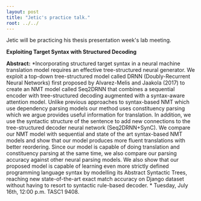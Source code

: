 ```yaml
---
layout: post
title: "Jetic's practice talk."
root: ../../
---
```

Jetic will be practicing his thesis presentation week's lab meeting.

**Exploiting Target Syntax with Structured Decoding**

**Abstract:** *Incorporating structured target syntax in a neural machine translation model requires an effective tree-structured neural generator. We exploit a top-down tree-structured model called DRNN (Doubly-Recurrent Neural Networks) first proposed by Alvarez-Melis and Jaakola (2017) to create an NMT model called Seq2DRNN that combines a sequential encoder with tree-structured decoding augmented with a syntax-aware attention model. Unlike previous approaches to syntax-based NMT which use dependency parsing models our method uses constituency parsing which we argue provides useful information for translation. In addition, we use the syntactic structure of the sentence to add new connections to the tree-structured decoder neural network (Seq2DRNN+SynC). We compare our NMT model with sequential and state of the art syntax-based NMT models and show that our model produces more fluent translations with better reordering. Since our model is capable of doing translation and constituency parsing at the same time, we also compare our parsing accuracy against other neural parsing models. We also show that our proposed model is capable of learning even more strictly defined programming language syntax by modelling its Abstract Syntactic Trees, reaching new state-of-the-art exact match accuracy on Django dataset without having to resort to syntactic rule-based decoder.
*
Tuesday, July 16th, 12:00 p.m. TASC1 9408.
